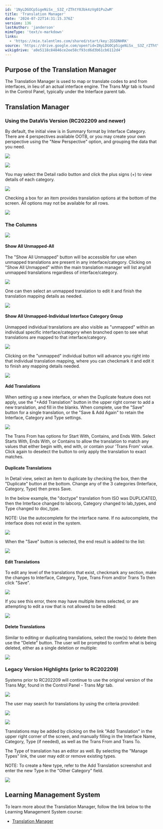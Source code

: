 ```yaml
---
id: '1NyLDGOCp5igeNiSx__S3Z_rZThtY0Jbk4zVg01Pu2wM'
title: 'Translation Manager'
date: '2024-07-22T14:31:15.376Z'
version: 136
lastAuthor: 'janderson'
mimeType: 'text/x-markdown'
links:
  - 'https://mie.talentlms.com/shared/start/key:ZGSDNHRK'
source: 'https://drive.google.com/open?id=1NyLDGOCp5igeNiSx__S3Z_rZThtY0Jbk4zVg01Pu2wM'
wikigdrive: 'a0e5118c84846ce2ee58cf93cd6d3b61cb6112d4'
---
```

## Purpose of the Translation Manager

The Translation Manager is used to map or translate codes to and from interfaces, in lieu of an actual interface engine. The Trans Mgr tab is found in the Control Panel, typically under the Interface parent tab.

## Translation Manager

### Using the DataVis Version (RC202209 and newer)

By default, the initial view is in Summary format by Interface Category. There are 4 perspectives available OOTB, or you may create your own perspective using the "New Perspective" option, and grouping the data that you need.

![](../translation-manager.assets/e4c421fea12afe8354d65d0d7c663332.png)

![](../translation-manager.assets/e13959503837e63c7f021fec7582b635.png)

You may select the Detail radio button and click the plus signs (+) to view details of each category.

![](../translation-manager.assets/2967a824e2f0f229e8476d87016e77c9.png)

Checking a box for an item provides translation options at the bottom of the screen. All options may not be available for all rows.

![](../translation-manager.assets/258938105277aa0c5254d1a5f73e43de.png)

### The Columns

![](../translation-manager.assets/3dd2b580b2a01aea8042a663c058bd53.png)

#### Show All Unmapped-All

The "Show All Unmapped" button will be accessible for use when unmapped translations are present in any interface/category.  Clicking on "Show All Unmapped" within the main translation manager will list any/all unmapped translations regardless of interface/category.

![](../translation-manager.assets/2b31ae5a8f7baa6c8422e5c22f6504f1.png)

One can then select an unmapped translation to edit it and finish the translation mapping details as needed.

![](../translation-manager.assets/0b57a82abf4a828aa380e48c07f35436.png)

#### Show All Unmapped-Individual Interface Category Group

Unmapped individual translations are also visible as "unmapped" within an individual specific interface/category when branched open to see what translations are mapped to that interface/category.

![](../translation-manager.assets/13882997c8dd7e4a4941c1f05ece3a9a.png)

Clicking on the "unmapped" individual button will advance you right into that individual translation mapping, where you can checkmark it and edit it to finish any mapping details needed.

![](../translation-manager.assets/f6bbe262234c2f6b8ff5b83246dbd744.png)

#### Add Translations

When setting up a new interface, or when the Duplicate feature does not apply, use the "+Add Translation" button in the upper right corner to add a new translation, and fill in the blanks. When complete, use the "Save" button for a single translation, or the "Save & Add Again" to retain the Interface, Category and Type settings.

![](../translation-manager.assets/7287f109428a067dd015e0f430fbf26b.png)

The Trans From has options for Start With, Contains, and Ends With. Select Starts With, Ends With, or Contains to allow the translation to match any values that either begin with, end with, or contain your 'Trans From' value. Click again to deselect the button to only apply the translation to exact matches.

#### Duplicate Translations

In Detail view, select an item to duplicate by checking the box, then the "Duplicate" button at the bottom. Change any of the 3 categories (Interface, Category, Type) then press Save.

In the below example, the "doctype" translation from ISO was DUPLICATED, then the Interface changed to labcorp, Category changed to lab_types, and Type changed to doc_type.

NOTE: Use the autocomplete for the interface name. If no autocomplete, the interface does not exist in the system.

![](../translation-manager.assets/3acbd092d7302cb09ed659a404cfd554.png)

When the "Save" button is selected, the end result is added to the list:

![](../translation-manager.assets/49f9a5a95d854b4d76347c164e6d1ff3.png)

#### Edit Translations

To edit any level of the translations that exist, checkmark any section, make the changes to Interface, Category, Type, Trans From and/or Trans To then click "Save".

![](../translation-manager.assets/6e928e46dfdbca5cb38ae15c466c96f1.png)

If you see this error, there may have multiple items selected, or are attempting to edit a row that is not allowed to be edited:

![](../translation-manager.assets/4129a6a487cfd8c2ef5c8326d848d8ad.png)

#### Delete Translations

Similar to editing or duplicating translations, select the row(s) to delete then use the "Delete" button. The user will be prompted to confirm what is being deleted, either as a single deletion or multiple:

![](../translation-manager.assets/1739a4c5fe975f14bdbfbaeba5f2dfac.png)

### Legacy Version Highlights (prior to RC202209)

Systems prior to RC202209 will continue to use the original version of the Trans Mgr, found in the Control Panel - Trans Mgr tab.

![](../translation-manager.assets/b88abd6945d13708b782237f5a550ca4.png)

The user may search for translations by using the criteria provided:

![](../translation-manager.assets/5ac13a4f8c7f80a62f9da9a1a13aefa5.png)

![](../translation-manager.assets/53c7fbcbd4a9c49bfbc430ed59187740.png)

Translations may be added by clicking on the link "Add Translation" in the upper right corner of the screen, and manually filling in the Interface Name, Category, Type (if needed), as well as the Trans From and Trans To.

The Type of translation has an editor as well. By selecting the "Manage Types" link, the user may edit or remove existing types.

NOTE: To create a New type, refer to the Add Translation screenshot and enter the new Type in the "Other Category" field.

![](../translation-manager.assets/1be45c31dfd8a8e436ad54f8802a0a24.png)

## Learning Management System

To learn more about the Translation Manager, follow the link below to the Learning Management System course:

* [Translation Manager](https://mie.talentlms.com/shared/start/key:ZGSDNHRK)
